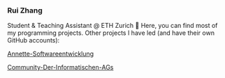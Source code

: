 ### Rui Zhang

Student & Teaching Assistant @ ETH Zurich :school_satchel: 
Here, you can find most of my programming projects. Other projects I have led (and have their own GitHub accounts):

[Annette-Softwareentwicklung](https://github.com/Annette-Softwareentwicklung)

[Community-Der-Informatischen-AGs](https://github.com/Community-der-Informatischen-AGs)

